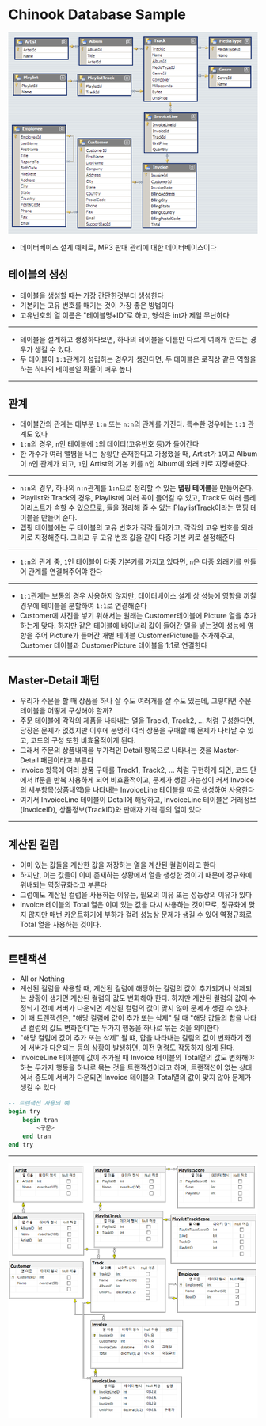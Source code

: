 # Chinook Database Sample

![Chinook Database](./이미지/chinook.png)

- 데이터베이스 설계 예제로, MP3 판매 관리에 대한 데이터베이스이다

## 테이블의 생성

- 테이블을 생성할 때는 가장 간단한것부터 생성한다
- 기본키는 고유 번호를 매기는 것이 가장 좋은 방법이다
- 고유번호의 열 이름은 "테이블명+ID"로 하고, 형식은 int가 제일 무난하다

---

- 테이블을 설계하고 생성하다보면, 하나의 테이블을 이름만 다르게 여러개 만드는 경우가 생길 수 있다.
- 두 테이블이 ```1:1```관계가 성립하는 경우가 생긴다면, 두 테이블은 로직상 같은 역할을 하는 하나의 테이블일 확률이 매우 높다

---

## 관계

- 테이블간의 관계는 대부분 ```1:n``` 또는 ```n:n```의 관계를 가진다. 특수한 경우에는 ```1:1``` 관계도 있다
- ```1:n```의 경우, ```n```인 테이블에 ```1```의 데이터(고유번호 등)가 들어간다
- 한 가수가 여러 앨볌을 내는 상황만 존재한다고 가정했을 때, Artist가 ```1```이고 Album이 ```n```인 관계가 되고, ```1```인 Artist의 기본 키를 ```n```인 Album에 외래 키로 지정해준다.

---

- ```n:n```의 경우, 하나의 ```n:n```관계를 ```1:n```으로 정리할 수 있는 **맵핑 테이블**을 만들어준다.
- Playlist와 Track의 경우, Playlist에 여러 곡이 들어갈 수 있고, Track도 여러 플레이리스트가 속할 수 있으므로, 둘을 정리해 줄 수 있는 PlaylistTrack이라는 맵핑 테이블을 만들어 준다.
- 맵핑 테이블에는 두 테이블의 고유 번호가 각각 들어가고, 각각의 고유 번호를 외래 키로 지정해준다. 그리고 두 고유 번호 값을 같이 다중 기본 키로 설정해준다

---

- ```1:n```의 관계 중, ```1```인 테이블이 다중 기본키를 가지고 있다면, ```n```은 다중 외래키를 만들어 관계를 연결해주어야 한다

---

- ```1:1```관계는 보통의 경우 사용하지 않지만, 데이터베이스 설계 상 성능에 영향을 끼칠 경우에 테이블을 분할하여 ```1:1```로 연결해준다
- Customer에 사진을 넣기 위해서는 원래는 Customer테이블에 Picture 열을 추가하는게 맞다. 하지만 같은 테이블에 바이너리 값이 들어간 열을 넣는것이 성능에 영향을 주어 Picture가 들어간 개별 테이블 CustomerPicture를 추가해주고, Customer 테이블과 CustomerPicture 테이블을 1:1로 연결한다

---

## Master-Detail 패턴

- 우리가 주문을 할 때 상품을 하나 살 수도 여러개를 살 수도 있는데, 그렇다면 주문 테이블을 어떻게 구성해야 할까?
- 주문 테이블에 각각의 제품을 나타내는 열을 Track1, Track2, ... 처럼 구성한다면, 당장은 문제가 없겠지만 이후에 분명히 여러 상품을 구매할 떄 문제가 나타날 수 있고, 코드의 구성 또한 비효율적이게 된다.
- 그래서 주문의 상품내역을 부가적인 Detail 항목으로 나타내는 것을 Master-Detail 패턴이라고 부른다
- Invoice 항목에 여러 상품 구매를 Track1, Track2, ... 처럼 구현하게 되면, 코드 단에서 if문을 반복 사용하게 되어 비효율적이고, 문제가 생길 가능성이 커서 Invoice의 세부항목(상품내역)을 나타내는 InvoiceLine 테이블을 따로 생성하여 사용한다
- 여기서 InvoiceLine 테이블이 Detail에 해당하고, InvoiceLine 테이블은 거래정보(InvoiceID), 상품정보(TrackID)와 판매자 가격 등의 열이 있다

---

## 계산된 컬럼

- 이미 있는 값들을 계산한 값을 저장하는 열을 계산된 컬럼이라고 한다
- 하지만, 이는 값들이 이미 존재하는 상황에서 열을 생성한 것이기 때문에 정규화에 위배되는 역정규화라고 부른다
- 그럼에도 계산된 컬럼을 사용하는 이유는, 필요의 이유 또는 성능상의 이유가 있다
- Invoice 테이블의 Total 열은 이미 있는 값을 다시 사용하는 것이므로, 정규화에 맞지 않지만 매번 카운트하기에 부하가 걸려 성능상 문제가 생길 수 있어 역정규화로 Total 열을 사용하는 것이다.

---

## 트랜잭션

- All or Nothing
- 계산된 컬럼을 사용할 때, 계산된 컬럼에 해당하는 컬럼의 값이 추가되거나 삭제되는 상황이 생기면 계산된 컬럼의 값도 변화해야 한다. 하지만 계산된 컬럼의 값이 수정되기 전에 서버가 다운되면 계산된 컬럼의 값이 맞지 않아 문제가 생길 수 있다.
- 이 때 트랜잭션은, "해당 컬럼에 값이 추가 또는 삭제" 될 때 "해당 값들의 합을 나타낸 컬럼의 값도 변화한다"는 두가지 행동을 하나로 묶는 것을 의미한다
- "해당 컬럼에 값이 추가 또는 삭제" 될 떄, 합을 나타내는 칼럼의 값이 변화하기 전에 서버가 다운되는 등의 상황이 발생하면, 이전 명령도 작동하지 않게 된다.
- InvoiceLine 테이블에 값이 추가될 때 Invoice 테이블의 Total열의 값도 변화해야 하는 두가지 행동을 하나로 묶는 것을 트랜잭션이라고 하며, 트랜잭션이 없는 상태에서 중도에 서버가 다운되면 Invoice 테이블의 Total열의 값이 맞지 않아 문제가 생길 수 있다

```sql
-- 트랜잭션 사용의 예
begin try
	begin tran
		<구문>
	end tran
end try

```

---

![직접 작성한 Chinook Database](./이미지/my_chinook.png)